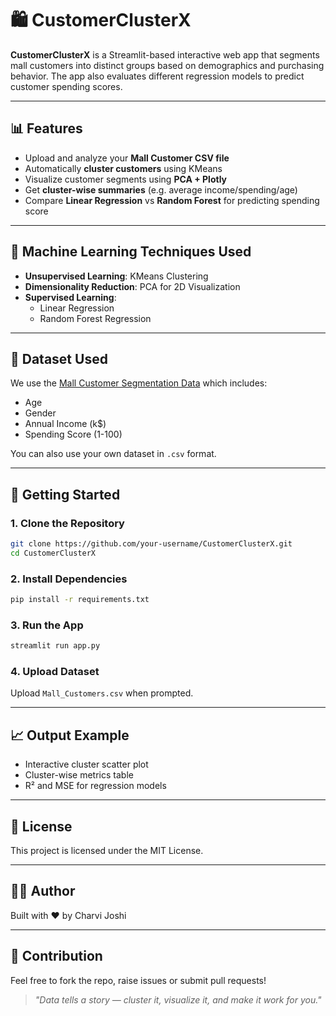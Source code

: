 # 🛍️ CustomerClusterX

**CustomerClusterX** is a Streamlit-based interactive web app that segments mall customers into distinct groups based on demographics and purchasing behavior. The app also evaluates different regression models to predict customer spending scores.

---

## 📊 Features

- Upload and analyze your **Mall Customer CSV file**
- Automatically **cluster customers** using KMeans
- Visualize customer segments using **PCA + Plotly**
- Get **cluster-wise summaries** (e.g. average income/spending/age)
- Compare **Linear Regression** vs **Random Forest** for predicting spending score

---

## 🧠 Machine Learning Techniques Used

- **Unsupervised Learning**: KMeans Clustering
- **Dimensionality Reduction**: PCA for 2D Visualization
- **Supervised Learning**:
  - Linear Regression
  - Random Forest Regression

---

## 📁 Dataset Used

We use the [Mall Customer Segmentation Data](https://www.kaggle.com/datasets/vjchoudhary7/customer-segmentation-tutorial) which includes:

- Age
- Gender
- Annual Income (k\$)
- Spending Score (1-100)

You can also use your own dataset in `.csv` format.

---

## 🚀 Getting Started

### 1. Clone the Repository

```bash
git clone https://github.com/your-username/CustomerClusterX.git
cd CustomerClusterX
```

### 2. Install Dependencies

```bash
pip install -r requirements.txt
```

### 3. Run the App

```bash
streamlit run app.py
```

### 4. Upload Dataset

Upload `Mall_Customers.csv` when prompted.

---

## 📈 Output Example

- Interactive cluster scatter plot
- Cluster-wise metrics table
- R² and MSE for regression models

---

## 📄 License

This project is licensed under the MIT License.

---

## 🙋‍♀️ Author

Built with ❤️ by Charvi Joshi


---

## 🤝 Contribution

Feel free to fork the repo, raise issues or submit pull requests!

> *"Data tells a story — cluster it, visualize it, and make it work for you."*

